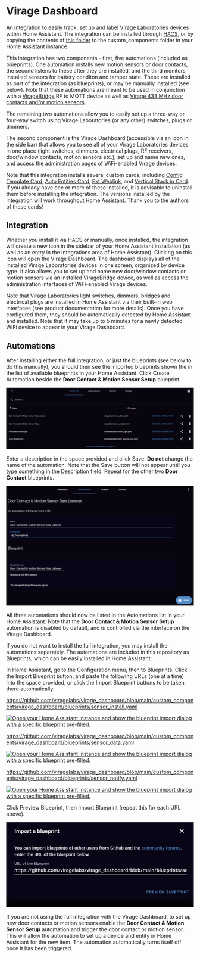 # Virage Dashboard

An integration to easily track, set up and label [Virage Laboratories](https://www.viragelabs.com/products) devices within Home Assistant.  The integration can be installed through [HACS](https://hacs.xyz/), or by copying the contents of [this folder](https://github.com/viragelabs/virage_dashboard/tree/main/custom_components) to the custom_components folder in your Home Assistant instance.

This integration has two components - first, five automations (included as blueprints).  One automation installs new motion sensors or door contacts, the second listens to these after they are installed, and the third monitors installed sensors for battery conditon and tamper state.  These are installed as part of the integration (as blueprints), or may be manually installed (see below).  Note that these automations are meant to be used in conjunction with a [VirageBridge](https://www.viragelabs.com/products/#bridge) RF to MQTT device as well as [Virage 433 MHz door contacts and/or motion sensors](https://www.viragelabs.com/products/sensors).

The remaining two automations allow you to easily set up a three-way or four-way switch using Virage Laboratories (or any other) switches, plugs or dimmers.

The second component is the Virage Dashboard (accessible via an icon in the side bar) that allows you to see all of your Virage Laboratories devices in one place (light switches, dimmers, electrical plugs, RF receivers, door/window contacts, motion sensors etc.), set up and name new ones, and access the administration pages of WiFi-enabled Virage devices.

Note that this integration installs several custom cards, including [Config Template Card](https://github.com/iantrich/config-template-card), [Auto Entities Card](https://github.com/thomasloven/lovelace-auto-entities), [Ext Weblink](https://github.com/custom-cards/ext-weblink), and [Vertical Stack in Card](https://github.com/ofekashery/vertical-stack-in-card).  If you already have one or more of these installed, it is advisable to uninstall them before installing the integration.  The versions installed by the integration will work throughout Home Assistant.  Thank you to the authors of these cards!

## Integration
  
Whether you install it via HACS or manually, once installed, the integration will create a new icon in the sidebar of your Home Assistant installation (as well as an entry in the Integrations area of Home Assistant).  Clicking on this icon will open the Virage Dashboard.  The dashboard displays all of the installed Virage Laboratories devices in one screen, organized by device type.  It also allows you to set up and name new door/window contacts or motion sensors via an installed VirageBridge device, as well as access the administration interfaces of WiFi-enabled Virage devices.
  
Note that Virage Laboratories light switches, dimmers, bridges and electrical plugs are installed in Home Assistant via their built-in web interfaces (see product documentation for more details).  Once you have configured them, they should be automatically detected by Home Assistant and installed.  Note that it may take up to 5 minutes for a newly detected WiFi device to appear in your Virage Dashboard.

## Automations

After installing either the full integration, or just the blueprints (see below to do this manually), you should then see the imported blueprints shown the in the list of available blueprints in your Home Assistant.  Click Create Automation beside the **Door Contact & Motion Sensor Setup** blueprint. 

![image](https://github.com/viragelabs/virage_dashboard/blob/main/images/blueprintlist.PNG)

Enter a description in the space provided and click Save.  <b>Do not</b> change the name of the automation.  Note that the Save button will not appear until you type something in the Description field.  Repeat for the other two **Door Contact** blueprints.

![image](https://github.com/viragelabs/virage_dashboard/blob/main/images/createautomation.PNG)
  
All three automations should now be listed in the Automations list in your Home Assistant.  Note that the **Door Contact & Motion Sensor Setup** automation is disabled by default, and is controlled via the interface on the Virage Dashboard.

If you do not want to install the full integration, you may install the automations separately.  The automations are included in this repository as Blueprints, which can be easily installed in Home Assistant:

In Home Assistant, go to the Configuration menu, then to Blueprints.  Click the Import Blueprint button, and paste the following URLs (one at a time) into the space provided, or click the Import Blueprint buttons to be taken there automatically:

https://github.com/viragelabs/virage_dashboard/blob/main/custom_components/virage_dashboard/blueprints/sensor_install.yaml<p>
[![Open your Home Assistant instance and show the blueprint import dialog with a specific blueprint pre-filled.](https://my.home-assistant.io/badges/blueprint_import.svg)](https://my.home-assistant.io/redirect/blueprint_import/?blueprint_url=https%3A%2F%2Fgithub.com%2Fviragelabs%2Fvirage_dashboard%2Fblob%2Fmain%2Fcustom_components%2Fvirage_dashboard%2Fblueprints%2Fsensor_install.yaml)

https://github.com/viragelabs/virage_dashboard/blob/main/custom_components/virage_dashboard/blueprints/sensor_data.yaml<p>
[![Open your Home Assistant instance and show the blueprint import dialog with a specific blueprint pre-filled.](https://my.home-assistant.io/badges/blueprint_import.svg)](https://my.home-assistant.io/redirect/blueprint_import/?blueprint_url=https%3A%2F%2Fgithub.com%2Fviragelabs%2Fvirage_dashboard%2Fblob%2Fmain%2Fcustom_components%2Fvirage_dashboard%2Fblueprints%2Fsensor_data.yaml)
  
https://github.com/viragelabs/virage_dashboard/blob/main/custom_components/virage_dashboard/blueprints/sensor_notify.yaml<p>
[![Open your Home Assistant instance and show the blueprint import dialog with a specific blueprint pre-filled.](https://my.home-assistant.io/badges/blueprint_import.svg)](https://my.home-assistant.io/redirect/blueprint_import/?blueprint_url=https%3A%2F%2Fgithub.com%2Fviragelabs%2Fvirage_dashboard%2Fblob%2Fmain%2Fcustom_components%2Fvirage_dashboard%2Fblueprints%2Fsensor_notify.yaml)

Click Preview Blueprint, then Import Blueprint (repeat this for each URL above).
  
![image](https://github.com/viragelabs/virage_dashboard/blob/main/images/importdialog.PNG)
  
If you are not using the full integration with the Virage Dashboard, to set up new door contacts or motion sensors enable the **Door Contact & Motion Sensor Setup** automation and trigger the door contact or motion sensor.  This will allow the automation to set up a device and entity in Home Assistant for the new item.  The automation automatically turns itself off once it has been triggered. 
